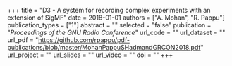 +++
title = "D3 - A system for recording complex experiments with an extension of SigMF"
date = 2018-01-01
authors = ["A. Mohan", "R. Pappu"]
publication_types = ["1"]
abstract = ""
selected = "false"
publication = "*Proceedings of the GNU Radio Conference*"
url_code = ""
url_dataset = ""
url_pdf = "https://github.com/rpappu/pdf-publications/blob/master/MohanPappuSHadmandGRCON2018.pdf"
url_project = ""
url_slides = ""
url_video = ""
doi = ""
+++
